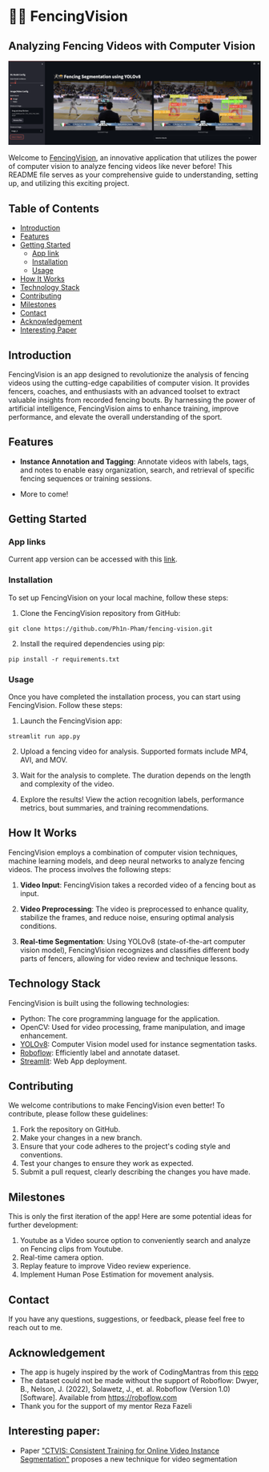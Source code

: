 # 🤺📸 FencingVision 

## Analyzing Fencing Videos with Computer Vision

![FencingVision Web App](asset/screenshot2.png)
<!---![FencingVision Logo](https://yourdomain.com/images/logo.png)
--->
Welcome to [FencingVision](https://fencing-vision.streamlit.app/), an innovative application that utilizes the power of computer vision to analyze fencing videos like never before! This README file serves as your comprehensive guide to understanding, setting up, and utilizing this exciting project.

## Table of Contents
- [Introduction](#introduction)
- [Features](#features)
- [Getting Started](#getting-started)
  - [App link](#app-links)
  - [Installation](#installation)
  - [Usage](#usage)
- [How It Works](#how-it-works)
- [Technology Stack](#technology-stack)
- [Contributing](#contributing)
- [Milestones](#milestones)
- [Contact](#contact)
- [Acknowledgement](#acknowledgement)
- [Interesting Paper](#interesting-paper)
<!---
- [License](#license)

- [Acknowledgements](#acknowledgements)
--->
## Introduction

FencingVision is an app designed to revolutionize the analysis of fencing videos using the cutting-edge capabilities of computer vision. It provides fencers, coaches, and enthusiasts with an advanced toolset to extract valuable insights from recorded fencing bouts. By harnessing the power of artificial intelligence, FencingVision aims to enhance training, improve performance, and elevate the overall understanding of the sport.

## Features

- **Instance Annotation and Tagging**: Annotate videos with labels, tags, and notes to enable easy organization, search, and retrieval of specific fencing sequences or training sessions.

- More to come!
<!---
- **Fencing Action Recognition**: Automatically detect and classify different fencing actions, such as attacks, parries, ripostes, and more, within a video sequence.

- **Fencer Performance Evaluation**: Analyze fencer technique, timing, and footwork to provide detailed performance metrics, such as accuracy, speed, reaction time, and balance.

- **Fencing Bout Summaries**: Generate concise summaries of fencing bouts, including highlights, key moments, scoring patterns, and statistical data.

- **Training Recommendations**: Based on the analysis of individual fencer performance, provide personalized training recommendations and drills to address weaknesses and improve overall skills.

- **Annotation and Tagging**: Annotate videos with labels, tags, and notes to enable easy organization, search, and retrieval of specific fencing sequences or training sessions.

- **Real-time Analysis**: Perform live analysis of fencing bouts by connecting a video feed directly to FencingVision, allowing instant feedback and evaluation.
--->
## Getting Started

### App links

Current app version can be accessed with this [link](https://fencing-vision.streamlit.app/).

### Installation

To set up FencingVision on your local machine, follow these steps:

1. Clone the FencingVision repository from GitHub:
```
git clone https://github.com/Ph1n-Pham/fencing-vision.git
```

2. Install the required dependencies using pip:
```
pip install -r requirements.txt
```
<!---
3. Download the pre-trained models and weights necessary for running FencingVision. You can find the download link in the `weights/best.pt` file.
--->
### Usage

Once you have completed the installation process, you can start using FencingVision. Follow these steps:

1. Launch the FencingVision app:
```
streamlit run app.py
```

2. Upload a fencing video for analysis. Supported formats include MP4, AVI, and MOV.

3. Wait for the analysis to complete. The duration depends on the length and complexity of the video.

4. Explore the results! View the action recognition labels, performance metrics, bout summaries, and training recommendations.

## How It Works

FencingVision employs a combination of computer vision techniques, machine learning models, and deep neural networks to analyze fencing videos. The process involves the following steps:

1. **Video Input**: FencingVision takes a recorded video of a fencing bout as input.

2. **Video Preprocessing**: The video is preprocessed to enhance quality, stabilize the frames, and reduce noise, ensuring optimal analysis conditions.

8. **Real-time Segmentation**: Using YOLOv8 (state-of-the-art computer vision model), FencingVision recognizes and classifies different body parts of fencers, allowing for video review and technique lessons.

<!---![FencingVision Logo](https://yourdomain.com/images/logo.png)

3. **Action Recognition**: Using state-of-the-art computer vision algorithms, FencingVision recognizes and classifies various fencing actions, identifying attacks, parries, ripostes, and other essential elements of the bout.

4. **Performance Evaluation**: Based on the detected actions, FencingVision evaluates the fencer's technique, timing, and footwork, generating insightful performance metrics.

5. **Bout Summaries**: FencingVision creates concise summaries of the fencing bout, highlighting key moments, scoring patterns, and statistical data.

6. **Training Recommendations**: Leveraging the performance evaluation results, FencingVision provides personalized training recommendations and drills to help fencers improve specific aspects of their game.

7. **Annotation and Tagging**: FencingVision allows users to annotate videos with labels, tags, and notes, enabling easy organization and retrieval of specific sequences or training sessions.

8. **Real-time Analysis**: By connecting a video feed directly to FencingVision, users can perform live analysis of fencing bouts, receiving instant feedback and evaluation.
--->

## Technology Stack

FencingVision is built using the following technologies:

- Python: The core programming language for the application.
- OpenCV: Used for video processing, frame manipulation, and image enhancement.
- [YOLOv8](https://github.com/ultralytics/ultralytics): Computer Vision model used for instance segmentation tasks.
- [Roboflow](https://roboflow.com/): Efficiently label and annotate dataset.
- [Streamlit](https://github.com/streamlit/streamlit): Web App deployment.

## Contributing

We welcome contributions to make FencingVision even better! To contribute, please follow these guidelines:

1. Fork the repository on GitHub.
2. Make your changes in a new branch.
3. Ensure that your code adheres to the project's coding style and conventions.
4. Test your changes to ensure they work as expected.
5. Submit a pull request, clearly describing the changes you have made.

## Milestones

This is only the first iteration of the app! Here are some potential ideas for further development:

1. Youtube as a Video source option to conveniently search and analyze on Fencing clips from Youtube.
2. Real-time camera option.
3. Replay feature to improve Video review experience.
4. Implement Human Pose Estimation for movement analysis.

## Contact

If you have any questions, suggestions, or feedback, please feel free to reach out to me.

## Acknowledgement

- The app is hugely inspired by the work of CodingMantras from this [repo](https://github.com/CodingMantras/yolov8-streamlit-detection-tracking)
- The dataset could not be made without the support of Roboflow: Dwyer, B., Nelson, J. (2022), Solawetz, J., et. al. Roboflow (Version 1.0) [Software]. Available from https://roboflow.com
- Thank you for the support of my mentor Reza Fazeli

## Interesting paper:
- Paper ["CTVIS: Consistent Training for Online Video Instance Segmentation"](https://arxiv.org/abs/2307.12616v1?utm_source=tldrai) proposes a new technique for video segmentation
<!---
## License

FencingVision is released under the [MIT License](https://github.com/yourusername/fencing-vision/blob/main/LICENSE).



## Acknowledgements

I would like to express our gratitude to the following individuals and organizations for their contributions and support:

- The open-source community for their valuable libraries and frameworks.
- Fencing coaches and athletes for their insights and feedback during the development process.
--->
